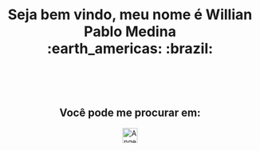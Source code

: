 
<div>
  <h1 align="center"> Seja bem vindo, meu nome é Willian Pablo Medina <br> <span > :earth_americas: 	:brazil:  </span></h1>
<br>
<br>
<br>
</div>

<!-- - 👀 I’m interested in ... -->
<!-- - 🌱 I’m currently learning ... -->
<!-- - 💞️ I’m looking to collaborate on ... -->




<h2 align="center">Você pode me procurar em: </h2>

<p align="center">
  <a href="https://www.linkedin.com/in/angel-santiago-jaime-zavala-601813199/">
    <img src="https://www.vectorlogo.zone/logos/linkedin/linkedin-icon.svg" alt="Angel Santiago Jaime Zavala's LinkedIn Profile" height="30" width="30">
  </a>


<!---
Willian-Medina/Willian-Medina is a ✨ special ✨ repository because its `README.md` (this file) appears on your GitHub profile.
You can click the Preview link to take a look at your changes.
--->
